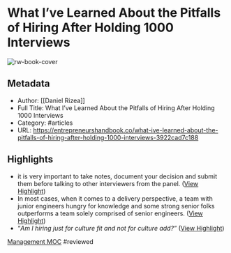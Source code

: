 # What I’ve Learned About the Pitfalls of Hiring After Holding 1000 Interviews

![rw-book-cover](https://miro.medium.com/v2/resize:fit:1122/1*RTfDNS9CiOLHRQNugwjLQg.jpeg)

## Metadata
- Author: [[Daniel Rizea]]
- Full Title: What I’ve Learned About the Pitfalls of Hiring After Holding 1000 Interviews
- Category: #articles
- URL: https://entrepreneurshandbook.co/what-ive-learned-about-the-pitfalls-of-hiring-after-holding-1000-interviews-3922cad7c188

## Highlights
- it is very important to take notes, document your decision and submit them before talking to other interviewers from the panel. ([View Highlight](https://read.readwise.io/read/01h2153g6fbz613gbtvy1w81ac))
- In most cases, when it comes to a delivery perspective, a team with junior engineers hungry for knowledge and some strong senior folks outperforms a team solely comprised of senior engineers. ([View Highlight](https://read.readwise.io/read/01h2154vzzy22wgvz4dz7fxeve))
- “*Am I hiring just for culture fit and not for culture add?”* ([View Highlight](https://read.readwise.io/read/01h21554273q0tnk9qftfz6tj4))

[Management MOC](Management%20MOC.md)
#reviewed 
